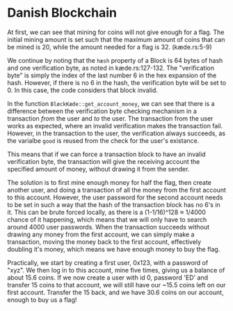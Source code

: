 # Danish Blockchain

At first, we can see that mining for coins will not give enough for a flag. The initial mining amount is
set such that the maximum amount of coins that can be mined is 20, while the amount needed for a flag is
32. (kæde.rs:5-9)

We continue by noting that the `hæsh` property of a Block is 64 bytes of hash and one verification byte,
as noted in kæde.rs:127-132. The "verification byte" is simply the index of the last number 6 in the hex
expansion of the hash. However, if there is no 6 in the hash, the verification byte will be set to 0. In
this case, the code considers that block invalid.

In the function `BløckKæde::get_account_money`, we can see that there is a difference between the
verification byte checking mechanism in a transaction *from* the user and *to* the user. The transaction
from the user works as expected, where an invalid verification makes the transaction fail. However, in
the transaction to the user, the verification always succeeds, as the varialbe `good` is reused from the
check for the user's existance.

This means that if we can force a transaction block to have an invalid verification byte, the
transaction will give the receiving account the specified amount of money, without drawing it from the
sender.

The solution is to first mine enough money for half the flag, then create another user, and doing a
transaction of all the money from the first account to this account. However, the user password for the second
account needs to be set in such a way that the hash of the transaction block has no 6's in it. This can
be brute forced locally, as there is a (1-1/16)^128 ≈ 1/4000 chance of it happening, which means that we will only have to
search around 4000 user passwords. When the transaction succeeds without drawing any money from the first
account, we can simply make a transaction, moving the money back to the first account, effectively
doubling it's money, which means we have enough money to buy the flag.

Practically, we start by creating a first user, 0x123, with a password of "xyz". We then log in to this
account, mine five times, giving us a balance of about 15.6 coins. If we now create a user with id 0,
password 'ED' and transfer 15 coins to that account, we will still have our ~15.5 coins left on our first
account. Transfer the 15 back, and we have 30.6 coins on our account, enough to buy us a flag!
